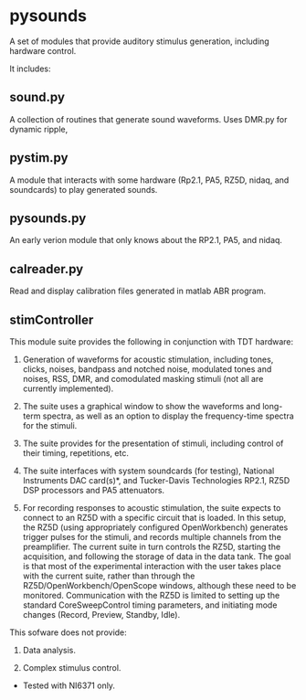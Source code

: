 pysounds
========

A set of modules that provide auditory stimulus generation, including hardware control.

It includes:

sound.py
--------
A collection of routines that generate sound waveforms. Uses DMR.py for dynamic ripple, 

pystim.py
---------
A module that interacts with some hardware (Rp2.1, PA5, RZ5D, nidaq, and soundcards) to play
generated sounds.

pysounds.py
-----------
An early verion module that only knows about the RP2.1, PA5, and nidaq. 

calreader.py
------------
Read and display calibration files generated in matlab ABR program.

stimController
--------------

This module suite provides the following in conjunction with TDT hardware:

1. Generation of waveforms for acoustic stimulation, including tones, clicks, noises, bandpass and notched noise, modulated tones and noises, RSS, DMR, and comodulated masking stimuli (not all are currently implemented).

2. The suite uses a graphical window to show the waveforms and long-term spectra, as well as an option to display the frequency-time spectra for the stimuli. 

3. The suite provides for the presentation of stimuli, including control of their timing, repetitions, etc. 

4. The suite interfaces with system soundcards (for testing), National Instruments DAC card(s)*, and Tucker-Davis Technologies RP2.1, RZ5D DSP processors and PA5 attenuators.

5. For recording responses to acoustic stimulation, the suite expects to connect to an RZ5D with a specific circuit that is loaded. In this setup, the RZ5D (using appropriately configured OpenWorkbench) generates trigger pulses for the stimuli, and records multiple channels from the preamplifier. The current suite in turn controls the RZ5D, starting the acquisition, and following the storage of data in the data tank. The goal is that most of the experimental interaction with the user takes place with the current suite, rather than through the RZ5D/OpenWorkbench/OpenScope windows, although these need to be monitored. Communication with the RZ5D is limited to setting up the standard CoreSweepControl timing parameters, and initiating mode changes (Record, Preview, Standby, Idle). 


This sofware does not provide:

1. Data analysis.

2. Complex stimulus control.



* Tested with NI6371 only.